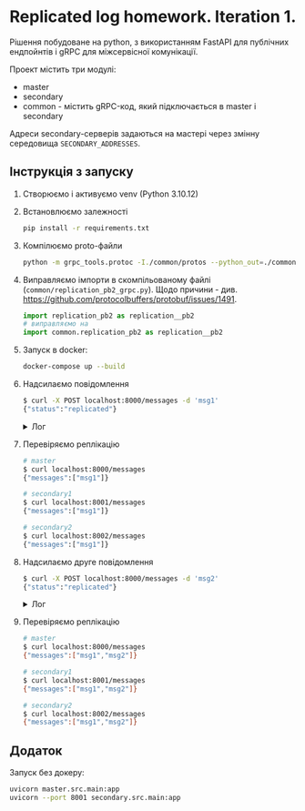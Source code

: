 # Replicated log homework. Iteration 1.

Рішення побудоване на python, з використанням FastAPI для публічних ендпойнтів і gRPC для міжсервісної комунікації.

Проект містить три модулі:
- master
- secondary
- common - містить gRPC-код, який підключається в master i secondary

Адреси secondary-серверів задаються на мастері через змінну середовища `SECONDARY_ADDRESSES`.

## Інструкція з запуску

1. Створюємо і активуємо venv (Python 3.10.12)
2. Встановлюємо залежності
    ```bash
    pip install -r requirements.txt
    ```
3. Компілюємо proto-файли
    ```bash
    python -m grpc_tools.protoc -I./common/protos --python_out=./common --grpc_python_out=./common ./common/protos/replication.proto
    ```
4. Виправляємо імпорти в скомпільованому файлі (`common/replication_pb2_grpc.py`). Щодо причини - див. https://github.com/protocolbuffers/protobuf/issues/1491.
    ```python
    import replication_pb2 as replication__pb2
    # виправляємо на
    import common.replication_pb2 as replication__pb2
    ```
5. Запуск в docker:
    ```bash
    docker-compose up --build
    ```
6. Надсилаємо повідомлення
    ```bash
    $ curl -X POST localhost:8000/messages -d 'msg1'
    {"status":"replicated"}
    ```
    <details>
        <summary>Лог</summary>

        master-1      | 2025-09-24T21:41:56,563 INFO     [main.py:30] Message append request: msg1
        secondary1-1  | 2025-09-24T21:41:56,567 INFO     [main.py:20] Received: msg1
        secondary1-1  | 2025-09-24T21:41:56,567 INFO     [main.py:22] Introducing 5 seconds of delay
        secondary1-1  | 2025-09-24T21:42:01,568 INFO     [main.py:25] Added message msg1 to replicated list
        master-1      | 2025-09-24T21:42:01,570 INFO     [replication.py:27] Message replicated to secondary1:50051: SUCCESS
        secondary2-1  | 2025-09-24T21:42:01,576 INFO     [main.py:20] Received: msg1
        secondary2-1  | 2025-09-24T21:42:01,576 INFO     [main.py:22] Introducing 6 seconds of delay
        secondary2-1  | 2025-09-24T21:42:07,577 INFO     [main.py:25] Added message msg1 to replicated list
        master-1      | 2025-09-24T21:42:07,578 INFO     [replication.py:27] Message replicated to secondary2:50051: SUCCESS
        master-1      | INFO:     172.20.0.1:40374 - "POST /messages HTTP/1.1" 200 OK
    </details>
7. Перевіряємо реплікацію
    ```bash
    # master
    $ curl localhost:8000/messages
    {"messages":["msg1"]}

    # secondary1
    $ curl localhost:8001/messages
    {"messages":["msg1"]}

    # secondary2
    $ curl localhost:8002/messages
    {"messages":["msg1"]}
    ```
8. Надсилаємо друге повідомлення
    ```bash
    $ curl -X POST localhost:8000/messages -d 'msg2'
    {"status":"replicated"}
    ```
    <details>
        <summary>Лог</summary>

        master-1      | 2025-09-24T21:43:11,208 INFO     [main.py:30] Message append request: msg2
        secondary1-1  | 2025-09-24T21:43:11,210 INFO     [main.py:20] Received: msg2
        secondary1-1  | 2025-09-24T21:43:11,210 INFO     [main.py:22] Introducing 5 seconds of delay
        secondary1-1  | 2025-09-24T21:43:16,210 INFO     [main.py:25] Added message msg2 to replicated list
        master-1      | 2025-09-24T21:43:16,212 INFO     [replication.py:27] Message replicated to secondary1:50051: SUCCESS
        secondary2-1  | 2025-09-24T21:43:16,214 INFO     [main.py:20] Received: msg2
        secondary2-1  | 2025-09-24T21:43:16,214 INFO     [main.py:22] Introducing 5 seconds of delay
        secondary2-1  | 2025-09-24T21:43:21,214 INFO     [main.py:25] Added message msg2 to replicated list
        master-1      | 2025-09-24T21:43:21,215 INFO     [replication.py:27] Message replicated to secondary2:50051: SUCCESS
        master-1      | INFO:     172.20.0.1:46156 - "POST /messages HTTP/1.1" 200 OK
    </details>
9. Перевіряємо реплікацію
    ```bash
    # master
    $ curl localhost:8000/messages
    {"messages":["msg1","msg2"]}

    # secondary1
    $ curl localhost:8001/messages
    {"messages":["msg1","msg2"]}

    # secondary2
    $ curl localhost:8002/messages
    {"messages":["msg1","msg2"]}
    ```

## Додаток
Запуск без докеру:
```bash
uvicorn master.src.main:app
uvicorn --port 8001 secondary.src.main:app
```